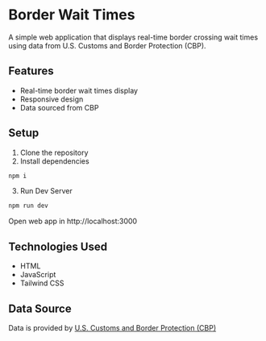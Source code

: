 # Border Wait Times

A simple web application that displays real-time border crossing wait times using data from U.S. Customs and Border Protection (CBP).

## Features

- Real-time border wait times display
- Responsive design
- Data sourced from CBP

## Setup

1. Clone the repository
2. Install dependencies 
```bash
npm i
```
3. Run Dev Server
```bash
npm run dev
```

Open web app in http://localhost:3000

## Technologies Used

- HTML
- JavaScript
- Tailwind CSS

## Data Source

Data is provided by [U.S. Customs and Border Protection (CBP)](https://www.cbp.gov/)
